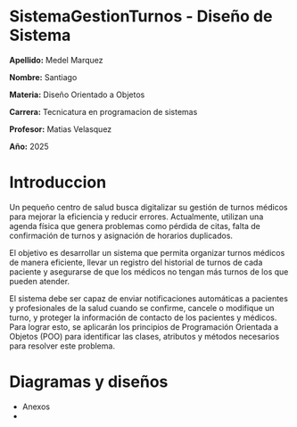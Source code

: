 # **SistemaGestionTurnos - Diseño de Sistema**

**Apellido:** Medel Marquez

**Nombre:** Santiago 

**Materia:** Diseño Orientado a Objetos

**Carrera:**  Tecnicatura en programacion de sistemas 

**Profesor:** Matias Velasquez

**Año:** 2025

# **Introduccion**

Un pequeño centro de salud busca digitalizar su gestión de turnos médicos para mejorar la eficiencia y reducir errores. Actualmente, utilizan una agenda física que genera problemas como pérdida de citas, falta de confirmación de turnos y asignación de horarios duplicados. 

El objetivo es desarrollar un sistema que permita organizar turnos médicos de manera eficiente, llevar un registro del historial de turnos de cada paciente y asegurarse de que los médicos no tengan más turnos de los que pueden atender. 

El sistema debe ser capaz de enviar notificaciones automáticas a pacientes y profesionales de la salud cuando se confirme, cancele o modifique un turno, y proteger la información de contacto de los pacientes y médicos. Para lograr esto, se aplicarán los principios de Programación Orientada a Objetos (POO) para identificar las clases, atributos y métodos necesarios para resolver este problema.

# **Diagramas y diseños**
* Anexos
* 
